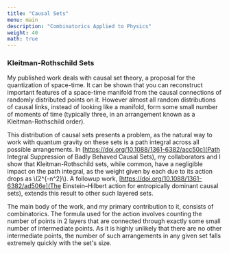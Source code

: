 ```yaml
---
title: "Causal Sets"
menu: main
description: "Combinatorics Applied to Physics"
weight: 40
math: true
---
```


### Kleitman-Rothschild Sets
My published work deals with causal set theory, a proposal for the
quantization of space-time. It can be shown that you can reconstruct important
features of a space-time manifold from the causal connections of randomly
distributed points on it. However almost all random distributions of causal
links, instead of looking like a manifold, form some small number of moments
of time (typically three, in an arrangement known as a Kleitman-Rothschild
order).

This distribution of causal sets presents a problem, as the natural way to
work with quantum gravity on these sets is a path integral across all possible
arrangements. In
[https://doi.org/10.1088/1361-6382/acc50c](Path Integral Suppression of 
Badly Behaved Causal Sets), my collaborators and I show that Kleitman-Rothschild sets, 
while common, have a negligible impact on the path integral, as the weight given by each 
due to its action drops as \\(2^{-n^2}\\). A followup work, 
[https://doi.org/10.1088/1361-6382/ad506e](The Einstein–Hilbert action for entropically 
dominant causal sets), extends this result to other such layered sets.

The main body of the work, and my primary contribution to it, consists of
combinatorics. The formula used for the action involves counting the number of
points in 2 layers that are connected through exactly some small number of
intermediate points. As it is highly unlikely that there are no other
intermediate points, the number of such arrangements in any given set falls
extremely quickly with the set's size.
